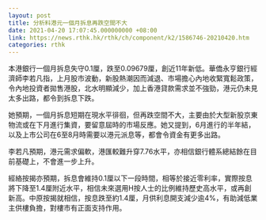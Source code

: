 ```yaml
---
layout: post
title: 分析料港元一個月拆息再跌空間不大
date: 2021-04-20 17:07:45.000000000 +08:00
link: https://news.rthk.hk/rthk/ch/component/k2/1586746-20210420.htm
categories: rthk
---
```


本港銀行一個月拆息失守0.1厘，跌至0.09679厘，創近11年新低。華僑永亨銀行經濟師李若凡指，上月股市波動，新股熱潮因而減退、市場擔心內地收緊寬鬆政策，令內地投資者拋售港股，北水明顯減少，加上香港貸款需求並不強勁，港元仍未見太多出路，都令到拆息下跌。

她預期，一個月拆息短期在現水平徘徊，但再跌空間不大，主要由於大型新股京東物流或在下月進行集資，要留意屆時的市場反應。她又提到，6月進行的半年結，以及上市公司在6至8月時需要以港元派息等，都會令資金有更多出路。

李若凡預期，港元需求偏軟，港匯較難升穿7.76水平，亦相信銀行體系總結餘在目前基礎上，不會進一步上升。

經絡按揭亦預期，拆息會維持0.1厘以下一段時間，相等於接近零利率，實際按息將下降至1.4厘附近水平，相信未來選用H按人士的比例維持歷史高水平，或再創新高。中原按揭就相信，按息跌至約1.4厘，月供利息開支減少逾4%，有助減低業主供樓負擔，對樓市有正面支持作用。
